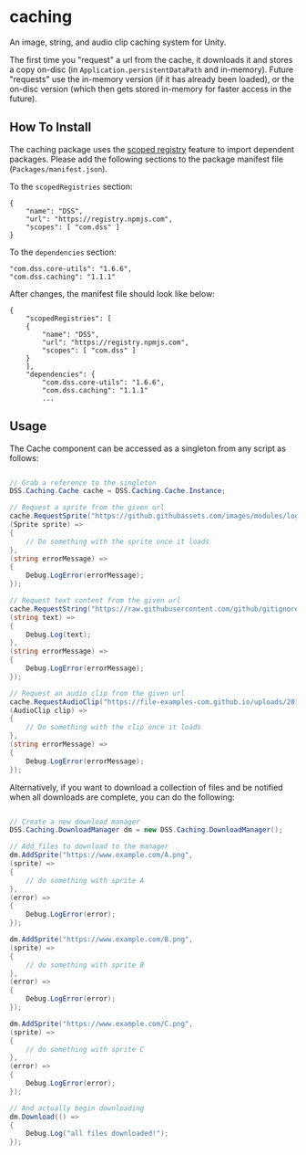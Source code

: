 # caching

An image, string, and audio clip caching system for Unity.

The first time you "request" a url from the cache, it downloads it and stores a copy on-disc (in `Application.persistentDataPath` and in-memory). Future "requests" use the in-memory version (if it has already been loaded), or the on-disc version (which then gets stored in-memory for faster access in the future).

## How To Install

The caching package uses the [scoped registry](https://docs.unity3d.com/Manual/upm-scoped.html) feature to import
dependent packages. Please add the following sections to the package manifest
file (`Packages/manifest.json`).

To the `scopedRegistries` section:

```
{
    "name": "DSS",
    "url": "https://registry.npmjs.com",
    "scopes": [ "com.dss" ]
}
```

To the `dependencies` section:

```
"com.dss.core-utils": "1.6.6",
"com.dss.caching": "1.1.1"
```

After changes, the manifest file should look like below:

```
{
    "scopedRegistries": [
    {
        "name": "DSS",
        "url": "https://registry.npmjs.com",
        "scopes": [ "com.dss" ]
    }
    ],
    "dependencies": {
        "com.dss.core-utils": "1.6.6",
        "com.dss.caching": "1.1.1"
        ...
```

## Usage

The Cache component can be accessed as a singleton from any script as follows:

```csharp

// Grab a reference to the singleton
DSS.Caching.Cache cache = DSS.Caching.Cache.Instance;

// Request a sprite from the given url
cache.RequestSprite("https://github.githubassets.com/images/modules/logos_page/GitHub-Mark.png",
(Sprite sprite) =>
{
    // Do something with the sprite once it loads
},
(string errorMessage) =>
{
    Debug.LogError(errorMessage);
});

// Request text content from the given url
cache.RequestString("https://raw.githubusercontent.com/github/gitignore/master/Unity.gitignore",
(string text) =>
{
    Debug.Log(text);
},
(string errorMessage) =>
{
    Debug.LogError(errorMessage);
});

// Request an audio clip from the given url
cache.RequestAudioClip("https://file-examples-com.github.io/uploads/2017/11/file_example_MP3_700KB.mp3",
(AudioClip clip) =>
{
    // Do something with the clip once it loads
},
(string errorMessage) =>
{
    Debug.LogError(errorMessage);
});


```

Alternatively, if you want to download a collection of files and be notified when all downloads are complete, you can do the following:

```csharp

// Create a new download manager
DSS.Caching.DownloadManager dm = new DSS.Caching.DownloadManager();

// Add files to download to the manager
dm.AddSprite("https://www.example.com/A.png",
(sprite) =>
{
    // do something with sprite A
},
(error) =>
{
    Debug.LogError(error);
});

dm.AddSprite("https://www.example.com/B.png",
(sprite) =>
{
    // do something with sprite B
},
(error) =>
{
    Debug.LogError(error);
});

dm.AddSprite("https://www.example.com/C.png",
(sprite) =>
{
    // do something with sprite C
},
(error) =>
{
    Debug.LogError(error);
});

// And actually begin downloading
dm.Download(() =>
{
    Debug.Log("all files downloaded!");
});

```